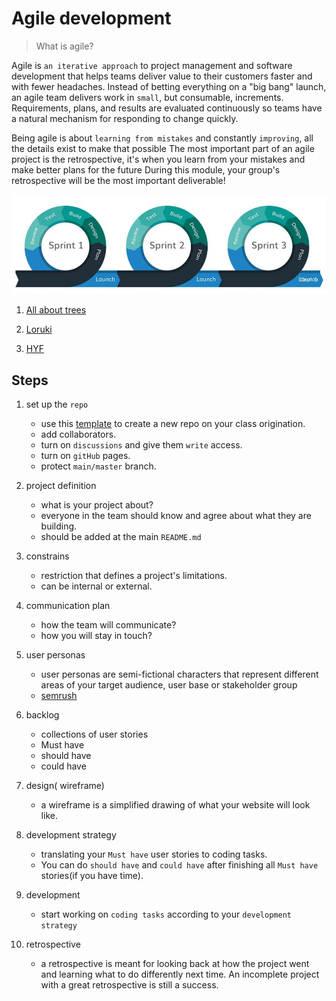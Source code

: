 # Agile development

> What is agile?

Agile is `an iterative approach` to project management and software development
that helps teams deliver value to their customers faster and with fewer
headaches. Instead of betting everything on a "big bang" launch, an agile team
delivers work in `small`, but consumable, increments. Requirements, plans, and
results are evaluated continuously so teams have a natural mechanism for
responding to change quickly.

Being agile is about `learning from mistakes` and constantly `improving`, all
the details exist to make that possible The most important part of an agile
project is the retrospective, it's when you learn from your mistakes and make
better plans for the future During this module, your group's retrospective will
be the most important deliverable!

![Agile](../assets/iterating-with-sprints.png)

1. [All about trees](../deliverables/all-about-trees/README.md)

2. [Loruki](../deliverables/loruki-rebuild.md)

3. [HYF](../deliverables/hyf-redesign.md)

## Steps

1. set up the `repo`

   - use this
     [template](https://github.com/HackYourFutureBelgium/template-html-css) to
     create a new repo on your class origination.
   - add collaborators.
   - turn on `discussions` and give them `write` access.
   - turn on `gitHub` pages.
   - protect `main/master` branch.

2. project definition
   - what is your project about?
   - everyone in the team should know and agree about what they are building.
   - should be added at the main `README.md`
3. constrains
   - restriction that defines a project's limitations.
   - can be internal or external.
4. communication plan
   - how the team will communicate?
   - how you will stay in touch?
5. user personas
   - user personas are semi-fictional characters that represent different areas
     of your target audience, user base or stakeholder group
   - [semrush](https://www.semrush.com/persona/new/)
6. backlog
   - collections of user stories
   - Must have
   - should have
   - could have
7. design( wireframe)
   - a wireframe is a simplified drawing of what your website will look like.
8. development strategy
   - translating your `Must have` user stories to coding tasks.
   - You can do `should have` and `could have` after finishing all `Must have`
     stories(if you have time).
9. development
   - start working on `coding tasks` according to your `development strategy`
10. retrospective
    - a retrospective is meant for looking back at how the project went and
      learning what to do differently next time. An incomplete project with a
      great retrospective is still a success.
